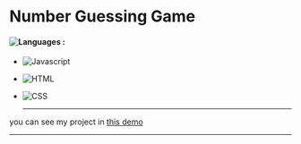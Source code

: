 # Number Guessing Game

#### ![Languages](https://img.shields.io/github/languages/count/zeynab-jalalian/Number-Guessing-Game) :
 - ![Javascript](https://img.shields.io/badge/javascript-yellow)
 - ![HTML](https://img.shields.io/badge/Html-orange)
 - ![CSS](https://img.shields.io/badge/Css-blue)
   
   ---
 you can see my project in [this demo](https://zeynab-jalalian.github.io/Number-Guessing-Game/)
  ___
